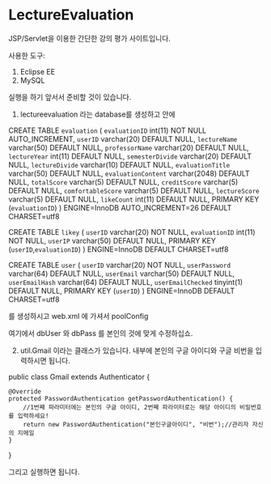 # LectureEvaluation
JSP/Servlet을 이용한 간단한 강의 평가 사이트입니다.

사용한 도구:
1) Eclipse EE
2) MySQL

실행을 하기 앞서서 준비할 것이 있습니다.

1) lectureevaluation 라는 database를 생성하고 안에

CREATE TABLE `evaluation` (
  `evaluationID` int(11) NOT NULL AUTO_INCREMENT,
  `userID` varchar(20) DEFAULT NULL,
  `lectureName` varchar(50) DEFAULT NULL,
  `professorName` varchar(20) DEFAULT NULL,
  `lectureYear` int(11) DEFAULT NULL,
  `semesterDivide` varchar(20) DEFAULT NULL,
  `lectureDivide` varchar(10) DEFAULT NULL,
  `evaluationTitle` varchar(50) DEFAULT NULL,
  `evaluationContent` varchar(2048) DEFAULT NULL,
  `totalScore` varchar(5) DEFAULT NULL,
  `creditScore` varchar(5) DEFAULT NULL,
  `comfortableScore` varchar(5) DEFAULT NULL,
  `lectureScore` varchar(5) DEFAULT NULL,
  `likeCount` int(11) DEFAULT NULL,
  PRIMARY KEY (`evaluationID`)
) ENGINE=InnoDB AUTO_INCREMENT=26 DEFAULT CHARSET=utf8

CREATE TABLE `likey` (
  `userID` varchar(20) NOT NULL,
  `evaluationID` int(11) NOT NULL,
  `userIP` varchar(50) DEFAULT NULL,
  PRIMARY KEY (`userID`,`evaluationID`)
) ENGINE=InnoDB DEFAULT CHARSET=utf8

CREATE TABLE `user` (
  `userID` varchar(20) NOT NULL,
  `userPassword` varchar(64) DEFAULT NULL,
  `userEmail` varchar(50) DEFAULT NULL,
  `userEmailHash` varchar(64) DEFAULT NULL,
  `userEmailChecked` tinyint(1) DEFAULT NULL,
  PRIMARY KEY (`userID`)
) ENGINE=InnoDB DEFAULT CHARSET=utf8

를 생성하시고 web.xml 에 가셔서
<context-param>
  	<param-name>poolConfig</param-name>
  	<param-value>
  	<![CDATA[
  	jdbcdriver=com.mysql.cj.jdbc.Driver
  	jdbcUrl=jdbc:mysql://localhost:3306/lectureevaluation?characterEncoding=UTF-8&serverTimezone=UTC
  	dbUser=
  	dbPass=
  	validationQuery=select 1
  	minIdle=3
  	maxTotal=30
  	poolName=board
  	]]>
  	</param-value>
  </context-param>
  
  여기에서 dbUser 와 dbPass 를 본인의 것에 맞게 수정하십쇼.
  
2) util.Gmail 이라는 클래스가 있습니다. 내부에 본인의 구글 아이디와 구글 비번을 입력하시면 됩니다.

public class Gmail extends Authenticator {

	@Override
	protected PasswordAuthentication getPasswordAuthentication() {
		//1번째 파라미터에는 본인의 구글 아이디, 2번째 파라미터로는 해당 아이디의 비밀번호를 입력하세요! 
		return new PasswordAuthentication("본인구글아이디", "비번");//관리자 자신의 지메일
	}
	
}


그리고 실행하면 됩니다.

